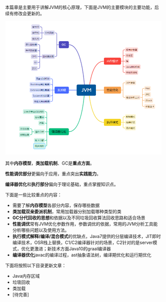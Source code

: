 本篇章是主要用于讲解JVM的核心原理，下面是JVM的主要模块的主要功能，后续有修改会更新的。

![image-20230813075016121](./assets/jvm-dagang.png)

其中**内存模型**，**类加载机制**、GC是**重点方面**。

**性能调优部分**更偏向于应用，重点突出**实践能力**。

**编译器优化**和**执行部分**偏向于理论基础，重点掌握知识点。

下面是一些比较重点的内容：

- 需要了解**内存模型**各部分内容，保存哪些数据
- **类加载双亲委派机制**，常用加载器分别加载哪种类型的类
- **GC分代回收的思想**和依据以及不同垃圾回收算法回收思路和适合场景
- **性能调优**常有JVM优化参数作用，参数调优的依据，常用的JVM分析工具能分析哪些问题以及使用方法。
- **执行模式解释/编译/混合模式**的优缺点，Java7提供的分层编译技术，JIT即时编译技术，OSR栈上替换，C1/C2编译器针对的场景，C2针对的是server模式，优化更激进；新技术方面Java10的graal编译器
- **编译器优化**javac的编译过程，ast抽象语法树，编译期优化和运行期优化

下面将按照以下目录更新文章：

- Java内存区域
- 垃圾回收
- 类加载
- [待完善]
